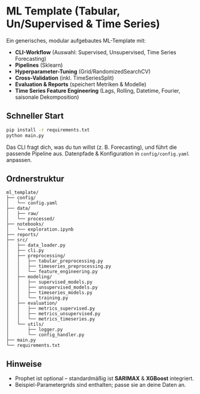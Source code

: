 # ML Template (Tabular, Un/Supervised & Time Series)

Ein generisches, modular aufgebautes ML-Template mit:
- **CLI-Workflow** (Auswahl: Supervised, Unsupervised, Time Series Forecasting)
- **Pipelines** (Sklearn)
- **Hyperparameter-Tuning** (Grid/RandomizedSearchCV)
- **Cross-Validation** (inkl. TimeSeriesSplit)
- **Evaluation & Reports** (speichert Metriken & Modelle)
- **Time Series Feature Engineering** (Lags, Rolling, Datetime, Fourier, saisonale Dekomposition)

## Schneller Start

```bash
pip install -r requirements.txt
python main.py
```

Das CLI fragt dich, was du tun willst (z. B. Forecasting), und führt die passende Pipeline aus.
Datenpfade & Konfiguration in `config/config.yaml` anpassen.

## Ordnerstruktur

```
ml_template/
├── config/
│   └── config.yaml
├── data/
│   ├── raw/
│   └── processed/
├── notebooks/
│   └── exploration.ipynb
├── reports/
├── src/
│   ├── data_loader.py
│   ├── cli.py
│   ├── preprocessing/
│   │   ├── tabular_preprocessing.py
│   │   ├── timeseries_preprocessing.py
│   │   └── feature_engineering.py
│   ├── modeling/
│   │   ├── supervised_models.py
│   │   ├── unsupervised_models.py
│   │   ├── timeseries_models.py
│   │   └── training.py
│   ├── evaluation/
│   │   ├── metrics_supervised.py
│   │   ├── metrics_unsupervised.py
│   │   └── metrics_timeseries.py
│   └── utils/
│       ├── logger.py
│       └── config_handler.py
├── main.py
└── requirements.txt
```

## Hinweise
- Prophet ist optional – standardmäßig ist **SARIMAX** & **XGBoost** integriert.
- Beispiel-Parametergrids sind enthalten; passe sie an deine Daten an.
